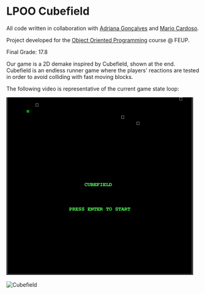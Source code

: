 # LPOO Cubefield
All code written in collaboration with [Adriana Gonçalves](https://github.com/adrianacscg) and [Mario Cardoso](https://github.com/mdpcardoso).

Project developed for the [Object Oriented Programming](https://sigarra.up.pt/feup/pt/ucurr_geral.ficha_uc_view?pv_ocorrencia_id=436442) course @ FEUP.

Final Grade: 17.8

Our game is a 2D demake inspired by Cubefield, shown at the end. Cubefield is an endless runner game where the players' reactions are tested in order to avoid colliding with fast moving blocks.

The following video is representative of the current game state loop:

![GameState](docs/media/game_state.gif)

![Cubefield](https://i.redd.it/dpz1b3j57me11.jpg)

